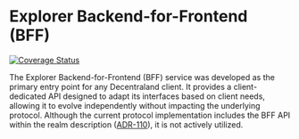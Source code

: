 # Explorer Backend-for-Frontend (BFF)

[![Coverage Status](https://coveralls.io/repos/github/decentraland/ea-bff/badge.svg?branch=coverage)](https://coveralls.io/github/decentraland/ea-bff?branch=coverage)

The Explorer Backend-for-Frontend (BFF) service was developed as the primary entry point for any Decentraland client. It provides a client-dedicated API designed to adapt its interfaces based on client needs, allowing it to evolve independently without impacting the underlying protocol. Although the current protocol implementation includes the BFF API within the realm description ([ADR-110](https://adr.decentraland.org/adr/ADR-110)), it is not actively utilized.
